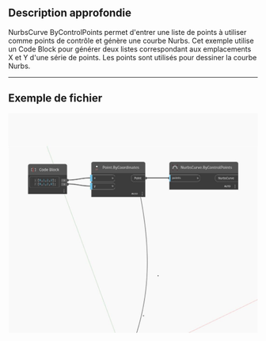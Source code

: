 <!--- Autodesk.DesignScript.Geometry.NurbsCurve.ByControlPoints(points) --->
<!--- UBBQRVGE4HKFTNK4OFRC7ZXLV26MFZNZQZQ5FXSM3ABCG36L4XBQ --->
## Description approfondie
NurbsCurve ByControlPoints permet d'entrer une liste de points à utiliser comme points de contrôle et génère une courbe Nurbs. Cet exemple utilise un Code Block pour générer deux listes correspondant aux emplacements X et Y d'une série de points. Les points sont utilisés pour dessiner la courbe Nurbs.
___
## Exemple de fichier

![ByControlPoints (points)](./UBBQRVGE4HKFTNK4OFRC7ZXLV26MFZNZQZQ5FXSM3ABCG36L4XBQ_img.jpg)

